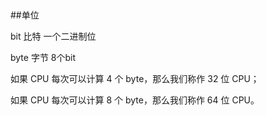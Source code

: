 ## 

##单位

bit 比特 一个二进制位

byte 字节 8个bit

如果 CPU 每次可以计算 4 个 byte，那么我们称作 32 位 CPU；

如果 CPU 每次可以计算 8 个 byte，那么我们称作 64 位 CPU。